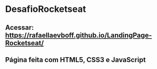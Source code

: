 # DesafioRocketseat

## Acessar: https://rafaellaevboff.github.io/LandingPage-Rocketseat/

## Página feita com HTML5, CSS3 e JavaScript
